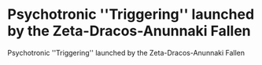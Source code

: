 # Psychotronic ''Triggering'' launched by the Zeta-Dracos-Anunnaki Fallen

Psychotronic ''Triggering'' launched by the Zeta-Dracos-Anunnaki Fallen